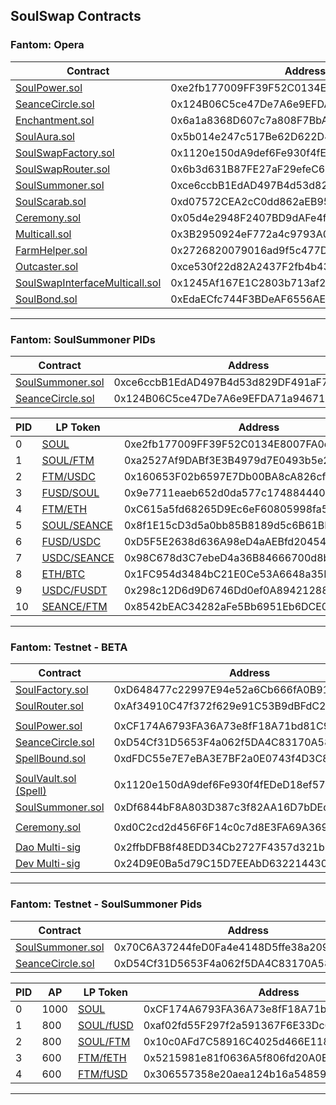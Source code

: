 ## SoulSwap Contracts

### Fantom: Opera
| Contract | Address | 
| --- | --- | 
| [SoulPower.sol](https://ftmscan.com/address/0xe2fb177009FF39F52C0134E8007FA0e4BaAcBd07#code) | 0xe2fb177009FF39F52C0134E8007FA0e4BaAcBd07 |
| [SeanceCircle.sol](https://ftmscan.com/address/0x124B06C5ce47De7A6e9EFDA71a946717130079E6#code) | 0x124B06C5ce47De7A6e9EFDA71a946717130079E6 |
| [Enchantment.sol](https://ftmscan.com/address/0x6a1a8368D607c7a808F7BbA4F7aEd1D9EbDE147a#code) | 0x6a1a8368D607c7a808F7BbA4F7aEd1D9EbDE147a |
| [SoulAura.sol](https://ftmscan.com/address/0x5b014e247c517Be62D622D44b912280B0b60ac73#code) | 0x5b014e247c517Be62D622D44b912280B0b60ac73 |
| [SoulSwapFactory.sol](https://ftmscan.com/address/0x1120e150dA9def6Fe930f4fEDeD18ef57c0CA7eF#code) | 0x1120e150dA9def6Fe930f4fEDeD18ef57c0CA7eF |
| [SoulSwapRouter.sol](https://ftmscan.com/address/0x6b3d631B87FE27aF29efeC61d2ab8CE4d621cCBF#code) | 0x6b3d631B87FE27aF29efeC61d2ab8CE4d621cCBF |
| [SoulSummoner.sol](https://ftmscan.com/address/0xce6ccbB1EdAD497B4d53d829DF491aF70065AB5B#code) | 0xce6ccbB1EdAD497B4d53d829DF491aF70065AB5B |
| [SoulScarab.sol](https://ftmscan.com/address/0xd07572CEA2cC0dd862aEB95581e3710084357A2b#code) | 0xd07572CEA2cC0dd862aEB95581e3710084357A2b |
| [Ceremony.sol](https://ftmscan.com/address/0x05d4e2948F2407BD9dAFe4f74253AfE2296456B8#code) | 0x05d4e2948F2407BD9dAFe4f74253AfE2296456B8 |
| [Multicall.sol](https://ftmscan.com/address/0x3B2950924eF772a4c9793A07d27F5BEf72954194#code) | 0x3B2950924eF772a4c9793A07d27F5BEf72954194 |
| [FarmHelper.sol](https://ftmscan.com/address/0x2726820079016ad9f5c477D5094F8C4cFA40EfA0#code) | 0x2726820079016ad9f5c477D5094F8C4cFA40EfA0 |
| [Outcaster.sol](https://ftmscan.com/address/0xce530f22d82A2437F2fb4b43Df0e1e4fD446f0ff#code) | 0xce530f22d82A2437F2fb4b43Df0e1e4fD446f0ff |
| [SoulSwapInterfaceMulticall.sol](https://ftmscan.com/address/0x1245Af167E1C2803b713af29F3C121b191a19366#code) | 0x1245Af167E1C2803b713af29F3C121b191a19366 |
| [SoulBond.sol](https://ftmscan.com/address/0xEdaECfc744F3BDeAF6556AEEbfcDedd79437a01F#code) | 0xEdaECfc744F3BDeAF6556AEEbfcDedd79437a01F |

----

### Fantom: SoulSummoner PIDs

| Contract | Address | 
| --- | --- | 
| [SoulSummoner.sol](https://ftmscan.com/address/0xce6ccbB1EdAD497B4d53d829DF491aF70065AB5B#code) | 0xce6ccbB1EdAD497B4d53d829DF491aF70065AB5B  |
| [SeanceCircle.sol](https://ftmscan.com/address/0x124B06C5ce47De7A6e9EFDA71a946717130079E6#code) | 0x124B06C5ce47De7A6e9EFDA71a946717130079E6 |

| PID | LP Token | Address | 
| --- | --- | --- |
| 0 | [SOUL](https://ftmscan.com/address/0xe2fb177009FF39F52C0134E8007FA0e4BaAcBd07#code) | 0xe2fb177009FF39F52C0134E8007FA0e4BaAcBd07 |
| 1 | [SOUL/FTM](https://ftmscan.com/address/0xa2527Af9DABf3E3B4979d7E0493b5e2C6e63dC57#code) | 0xa2527Af9DABf3E3B4979d7E0493b5e2C6e63dC57 |
| 2 | [FTM/USDC](https://ftmscan.com/address/0x160653F02b6597E7Db00BA8cA826cf43D2f39556#code) | 0x160653F02b6597E7Db00BA8cA826cf43D2f39556 |
| 3 | [FUSD/SOUL](https://ftmscan.com/address/0x9e7711eaeb652d0da577c1748844407f8db44a10#code) | 0x9e7711eaeb652d0da577c1748844407f8db44a10 |
| 4 | [FTM/ETH](https://ftmscan.com/address/0xC615a5fd68265D9Ec6eF60805998fa5Bb71972Cb#code) | 0xC615a5fd68265D9Ec6eF60805998fa5Bb71972Cb |
| 5 | [SOUL/SEANCE](https://ftmscan.com/address/0x8f1E15cD3d5a0bb85B8189d5c6B61BB64398E19b#code) | 0x8f1E15cD3d5a0bb85B8189d5c6B61BB64398E19b |
| 6 | [FUSD/USDC](https://ftmscan.com/address/0xD5F5E2638d636A98eD4aAEBfd2045441316e0c08#code) | 0xD5F5E2638d636A98eD4aAEBfd2045441316e0c08 |
| 7 | [USDC/SEANCE](https://ftmscan.com/address/0x98C678d3C7ebeD4a36B84666700d8b5b5Ddc1f79#code) | 0x98C678d3C7ebeD4a36B84666700d8b5b5Ddc1f79 |
| 8 | [ETH/BTC](https://ftmscan.com/address/0x1FC954d3484bC21E0Ce53A6648a35BBfc03DC9D0#code) | 0x1FC954d3484bC21E0Ce53A6648a35BBfc03DC9D0 |
| 9 | [USDC/FUSDT](https://ftmscan.com/address/0x298c12D6d9D6746Dd0ef0A89421288F52D5566eF#code) | 0x298c12D6d9D6746Dd0ef0A89421288F52D5566eF |
| 10 | [SEANCE/FTM](https://ftmscan.com/address/0x8542bEAC34282aFe5Bb6951Eb6DCE0B3783b7faB#code) | 0x8542bEAC34282aFe5Bb6951Eb6DCE0B3783b7faB |


----

### Fantom: Testnet - BETA
| Contract | Address | 
| --- | --- | 
| [SoulFactory.sol](https://testnet.ftmscan.com/address/0xD648477c22997E94e52a6Cb666fA0B91c44ed185#code) | 0xD648477c22997E94e52a6Cb666fA0B91c44ed185 |
| [SoulRouter.sol](https://testnet.ftmscan.com/address/0xAf34910C47f372f629e91C53B9dBFdC288cF423f#code) | 0xAf34910C47f372f629e91C53B9dBFdC288cF423f |
| | |
| [SoulPower.sol](https://testnet.ftmscan.com/address/0xCF174A6793FA36A73e8fF18A71bd81C985ef5aB5/#code) | 0xCF174A6793FA36A73e8fF18A71bd81C985ef5aB5 |
| [SeanceCircle.sol](https://testnet.ftmscan.com/address/0xD54Cf31D5653F4a062f5DA4C83170A5867d04442/#code) | 0xD54Cf31D5653F4a062f5DA4C83170A5867d04442 |
| [SpellBound.sol](https://testnet.ftmscan.com/address/0xdFDC55e7E7eBA3E7BF2a0E0743f4D3C858FaC37E/#code) | 0xdFDC55e7E7eBA3E7BF2a0E0743f4D3C858FaC37E |
| | |
| [SoulVault.sol (Spell)](https://testnet.ftmscan.com/address/0x1120e150dA9def6Fe930f4fEDeD18ef57c0CA7eF/#code) | 0x1120e150dA9def6Fe930f4fEDeD18ef57c0CA7eF |
| [SoulSummoner.sol](https://testnet.ftmscan.com/tx/0xDf6844bF8A803D387c3f82AA16D7bDEd2FF7D0D7#code) | 0xDf6844bF8A803D387c3f82AA16D7bDEd2FF7D0D7 |
| | |
| [Ceremony.sol](https://testnet.ftmscan.com/address/0xd0C2cd2d456F6F14c0c7d8E3FA69A3695D850513#code) | 0xd0C2cd2d456F6F14c0c7d8E3FA69A3695D850513 |
| | |
| [Dao Multi-sig](https://safe.testnet.fantom.network/#/safes/0x2ffbDFB8f48EDD34Cb2727F4357d321bD71ddF25/balances) | 0x2ffbDFB8f48EDD34Cb2727F4357d321bD71ddF25 |
| [Dev Multi-sig](https://safe.testnet.fantom.network/#/safes/0x24D9E0Ba5d79C15D7EEAbD632214430D6F1677cA/balances) | 0x24D9E0Ba5d79C15D7EEAbD632214430D6F1677cA |

----

### Fantom: Testnet - SoulSummoner Pids

| Contract | Address | 
| --- | --- | 
| [SoulSummoner.sol](https://testnet.ftmscan.com/address/0x70C6A37244feD0Fa4e4148D5ffe38a209dCEd714/#code) | 0x70C6A37244feD0Fa4e4148D5ffe38a209dCEd714 |
| [SeanceCircle.sol](https://testnet.ftmscan.com/address/0xD54Cf31D5653F4a062f5DA4C83170A5867d04442/#code) | 0xD54Cf31D5653F4a062f5DA4C83170A5867d04442 |

| PID | AP | LP Token | Address | 
| --- | --- | --- | --- |
| 0 | 1000 | [SOUL](https://testnet.ftmscan.com/address/0xCF174A6793FA36A73e8fF18A71bd81C985ef5aB5#code) | 0xCF174A6793FA36A73e8fF18A71bd81C985ef5aB5
| 1 | 800 | [SOUL/fUSD](https://testnet.ftmscan.com/address/0xaf02fd55F297f2a591367F6E33Dc600Ff2Be472A#code) | 0xaf02fd55F297f2a591367F6E33Dc600Ff2Be472A |
| 2 | 800 | [SOUL/FTM](https://testnet.ftmscan.com/address/0x10c0AFd7C58916C4025d466E11850c7D79219277#code) | 0x10c0AFd7C58916C4025d466E11850c7D79219277 |
| 3 | 600 | [FTM/fETH](https://testnet.ftmscan.com/address/0x5215981e81f0636A5f806fd20A0E0E180d9aaa68#code) | 0x5215981e81f0636A5f806fd20A0E0E180d9aaa68 |
| 4 | 600 | [FTM/fUSD](https://testnet.ftmscan.com/address/0x306557358e20aea124b16a548597897858d13cb2#code) | 0x306557358e20aea124b16a548597897858d13cb2 |

---
